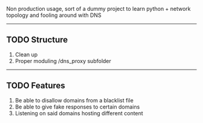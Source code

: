 Non production usage, sort of a dummy project to learn python + network topology and fooling around with DNS

--------
TODO Structure
--------
1. Clean up
2. Proper moduling /dns_proxy subfolder

--------
TODO Features
--------

1. Be able to disallow domains from a blacklist file
2. Be able to give fake responses to certain domains
3. Listening on said domains hosting different content
